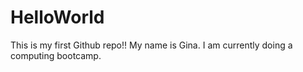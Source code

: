 # HelloWorld
This is my first Github repo!!
My name is Gina. I am currently doing a computing bootcamp.
